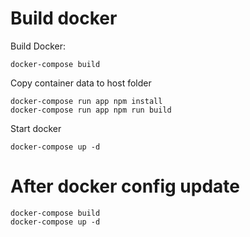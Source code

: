 # Build docker
Build Docker:
```
docker-compose build

```

Copy container data to host folder
```
docker-compose run app npm install
docker-compose run app npm run build
```

Start docker
```
docker-compose up -d
```

# After docker config update

```
docker-compose build
docker-compose up -d
```
